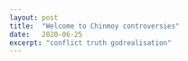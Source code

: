 ```yaml
---
layout: post
title:  "Welcome to Chinmoy controversies"
date:   2020-06-25
excerpt: "conflict truth godrealisation"
---
```

